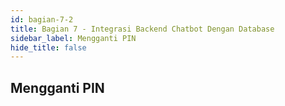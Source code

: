 ```yaml
---
id: bagian-7-2
title: Bagian 7 - Integrasi Backend Chatbot Dengan Database
sidebar_label: Mengganti PIN
hide_title: false
---
```

## Mengganti PIN
